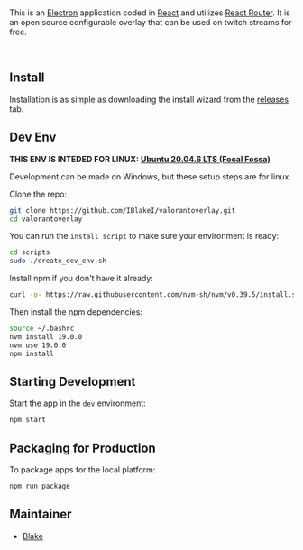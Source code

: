 <br>

<p>
 This is an <a href="https://electron.atom.io/">Electron</a> application coded in <a href="https://facebook.github.io/react/">React</a> and utilizes <a href="https://github.com/reactjs/react-router">React Router</a>. It is an open source configurable overlay that can be used on twitch streams for free.
</p>

<br>

## Install

Installation is as simple as downloading the install wizard from the <a href='https://github.com/IBlakeI/valorantoverlay/releases'>releases</a> tab.

## Dev Env

<b>THIS ENV IS INTEDED FOR LINUX: <a href='https://releases.ubuntu.com/focal/'>Ubuntu 20.04.6 LTS (Focal Fossa)</a></b> <br>

Development can be made on Windows, but these setup steps are for linux.

Clone the repo:

```bash
git clone https://github.com/IBlakeI/valorantoverlay.git
cd valorantoverlay
```

You can run the `install script` to make sure your environment is ready:

```bash
cd scripts
sudo ./create_dev_env.sh
```

Install npm if you don't have it already:

```bash
curl -o- https://raw.githubusercontent.com/nvm-sh/nvm/v0.39.5/install.sh | bash
```

Then install the npm dependencies:

```bash
source ~/.bashrc
nvm install 19.0.0
nvm use 19.0.0
npm install
```

## Starting Development

Start the app in the `dev` environment:

```bash
npm start
```

## Packaging for Production

To package apps for the local platform:

```bash
npm run package
```

## Maintainer

- [Blake](https://github.com/iblakei)
